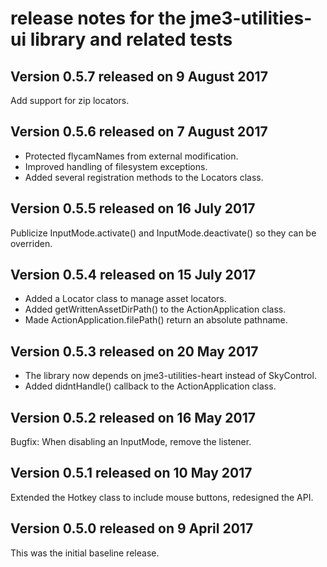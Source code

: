 # release notes for the jme3-utilities-ui library and related tests

## Version 0.5.7 released on 9 August 2017

 Add support for zip locators.

## Version 0.5.6 released on 7 August 2017

+ Protected flycamNames from external modification.
+ Improved handling of filesystem exceptions.
+ Added several registration methods to the Locators class.

## Version 0.5.5 released on 16 July 2017

Publicize InputMode.activate() and InputMode.deactivate() so they can be
overriden.

## Version 0.5.4 released on 15 July 2017

+ Added a Locator class to manage asset locators.
+ Added getWrittenAssetDirPath() to the ActionApplication class.
+ Made ActionApplication.filePath() return an absolute pathname.

## Version 0.5.3 released on 20 May 2017

+ The library now depends on jme3-utilities-heart instead of SkyControl.
+ Added didntHandle() callback to the ActionApplication class.

## Version 0.5.2 released on 16 May 2017

Bugfix: When disabling an InputMode, remove the listener.

## Version 0.5.1 released on 10 May 2017

Extended the Hotkey class to include mouse buttons, redesigned the API.

## Version 0.5.0 released on 9 April 2017

This was the initial baseline release.